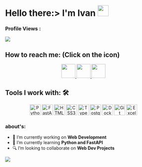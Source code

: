 # Hello there:> I'm Ivan <img height=35 src="https://emojipedia-us.s3.amazonaws.com/source/noto-emoji-animations/344/waving-hand_1f44b.gif">



### Profile Views :
  <img src="https://profile-counter.glitch.me/boldueen/count.svg" />


## How to reach me: <strong>(Click on the icon)</strong>
<div align="center">
  <a href="https://t.me/realnikonoff">
    <img height="45"src="https://cdn.worldvectorlogo.com/logos/telegram-1.svg">
  </a>
  
  <a href="mailto:nikon2283@gmail.com">
    <img height="45" src="https://cdn.worldvectorlogo.com/logos/official-gmail-icon-2020-.svg">  
  </a>
  
  <a href="https://www.instagram.com/nikon_off_">
    <img height="45" src="https://cdn.worldvectorlogo.com/logos/instagram-5.svg">
  </a>
  
   

  
</div>


## Tools I work with: 🛠


<div align="center">

  <img alt="Python" height="35px" src="https://cdn.worldvectorlogo.com/logos/python-5.svg" />
  <img alt="FastAPI" height="35px" src="https://cdn.worldvectorlogo.com/logos/fastapi-1.svg" />

  <img alt="HTML5" height="35px" src="https://cdn.worldvectorlogo.com/logos/html-1.svg" />
  <img alt="CSS3" height="35px" src="https://cdn.worldvectorlogo.com/logos/css-3.svg" />

  <img alt="Typescript" height="35px" src="https://cdn.worldvectorlogo.com/logos/typescript.svg" />


  <img alt="PostgreSQL" height="35px" src="https://cdn.worldvectorlogo.com/logos/postgresql.svg" />


  <img alt="Docker" height="35px" src="https://cdn.worldvectorlogo.com/logos/docker-3.svg" />
  <img alt="Git" height="35px" src="https://cdn.worldvectorlogo.com/logos/git-icon.svg" />
 
  <img alt="Excel" height="35px" src="https://cdn.worldvectorlogo.com/logos/excel-4.svg" />

  <br />
</div>

### about's:

- 🔭 I’m currently working on <strong>Web Development</strong>
- 🌱 I’m currently learning <strong>Python and FastAPI</strong>
- 🔍 I’m looking to collaborate on <strong>Web Dev Projects</strong>



<img src="https://github-readme-stats.vercel.app/api?username=boldueen&show_icons=true&theme=transparent">
